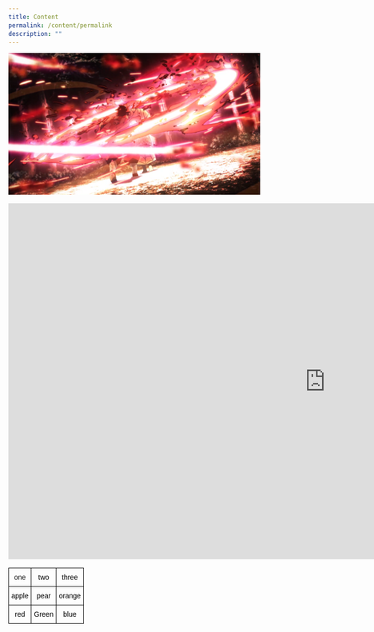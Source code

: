 ```yaml
---
title: Content
permalink: /content/permalink
description: ""
---
```


![](/images/testphoto.png)

<iframe width="1268" height="713" src="https://www.youtube.com/embed/F_dGEjzRG_Y" title="周杰倫 Jay Chou【粉色海洋 Pink Ocean】Official MV" frameborder="0" allow="accelerometer; autoplay; clipboard-write; encrypted-media; gyroscope; picture-in-picture" allowfullscreen></iframe>

<style type="text/css">
.tg  {border-collapse:collapse;border-spacing:0;}
.tg td{border-color:black;border-style:solid;border-width:1px;font-family:Arial, sans-serif;font-size:14px;
  overflow:hidden;padding:10px 5px;word-break:normal;}
.tg th{border-color:black;border-style:solid;border-width:1px;font-family:Arial, sans-serif;font-size:14px;
  font-weight:normal;overflow:hidden;padding:10px 5px;word-break:normal;}
.tg .tg-baqh{text-align:center;vertical-align:top}
</style>
<table class="tg">
<thead>
  <tr>
    <th class="tg-baqh">one</th>
    <th class="tg-baqh"><span style="font-weight:400;font-style:normal;text-decoration:none;color:#000;background-color:transparent">two</span></th>
    <th class="tg-baqh"><span style="font-weight:400;font-style:normal;text-decoration:none;color:#000;background-color:transparent">three</span></th>
  </tr>
</thead>
<tbody>
  <tr>
    <td class="tg-baqh"><span style="font-weight:400;font-style:normal;text-decoration:none;color:#000;background-color:transparent">apple</span></td>
    <td class="tg-baqh"><span style="font-weight:400;font-style:normal;text-decoration:none;color:#000;background-color:transparent">pear</span></td>
    <td class="tg-baqh"><span style="font-weight:400;font-style:normal;text-decoration:none;color:#000;background-color:transparent">orange</span></td>
  </tr>
  <tr>
    <td class="tg-baqh"><span style="font-weight:400;font-style:normal;text-decoration:none;color:#000;background-color:transparent">red</span></td>
    <td class="tg-baqh"><span style="font-weight:400;font-style:normal;text-decoration:none;color:#000;background-color:transparent">Green </span></td>
    <td class="tg-baqh"><span style="font-weight:400;font-style:normal;text-decoration:none;color:#000;background-color:transparent">blue</span></td>
  </tr>
</tbody>
</table>